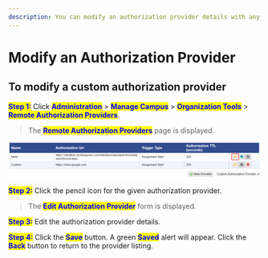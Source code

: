 ```yaml
---
description: You can modify an authorization provider details with any new information.
---
```


# Modify an Authorization Provider

## **To modify a custom authorization provider**

<mark style="color:blue;">**Step 1:**</mark> Click <mark style="color:blue;">**Administration**</mark> > <mark style="color:blue;">**Manage Campus**</mark> > <mark style="color:blue;">**Organization Tools**</mark> > <mark style="color:blue;">**Remote Authorization Providers**</mark>.

> The <mark style="color:blue;">**Remote Authorization Providers**</mark> page is displayed.

![](../../../../../.gitbook/assets/EditAuthorizationProvider.png)

<mark style="color:blue;">**Step 2:**</mark> Click the pencil icon for the given authorization provider.

> The <mark style="color:blue;">**Edit Authorization Provider**</mark> form is displayed.

<mark style="color:blue;">**Step 3:**</mark> Edit the authorization provider details.

<mark style="color:blue;">**Step 4:**</mark> Click the <mark style="color:blue;">**Save**</mark> button. A green <mark style="color:blue;">**Saved**</mark> alert will appear. Click the <mark style="color:blue;">**Back**</mark> button to return to the provider listing.
